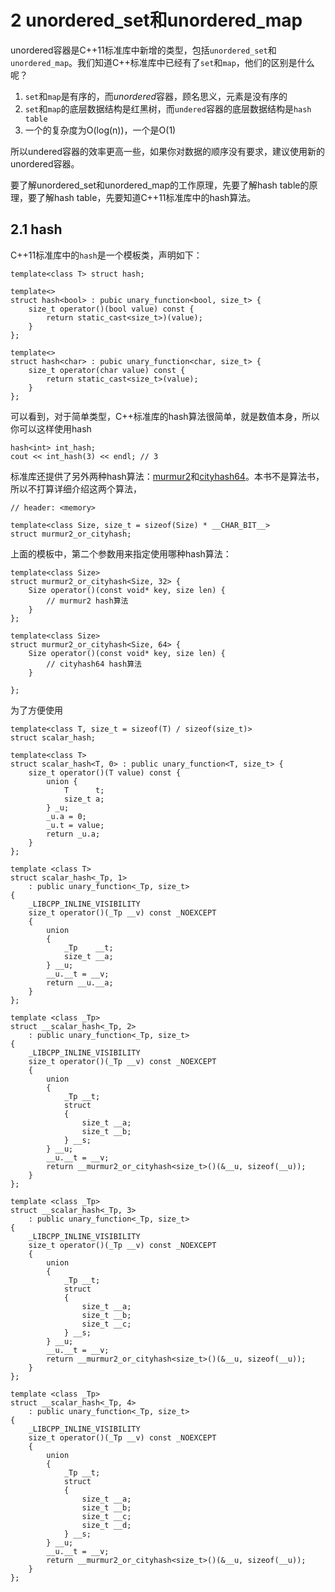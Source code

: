 # 2 unordered_set和unordered_map

unordered容器是C++11标准库中新增的类型，包括`unordered_set`和`unordered_map`。我们知道C++标准库中已经有了`set`和`map`，他们的区别是什么呢？

1. `set`和`map`是有序的，而*unordered*容器，顾名思义，元素是没有序的
2. `set`和`map`的底层数据结构是红黑树，而`undered`容器的底层数据结构是`hash table`
3. 一个的复杂度为O(log(n))，一个是O(1)

所以undered容器的效率更高一些，如果你对数据的顺序没有要求，建议使用新的unordered容器。

要了解unordered_set和unordered_map的工作原理，先要了解hash table的原理，要了解hash table，先要知道C++11标准库中的hash算法。

## 2.1 hash

C++11标准库中的`hash`是一个模板类，声明如下：

```
template<class T> struct hash;

template<>
struct hash<bool> : pubic unary_function<bool, size_t> {
    size_t operator()(bool value) const {
        return static_cast<size_t>)(value);
    }
};

template<>
struct hash<char> : pubic unary_function<char, size_t> {
    size_t operator(char value) const {
        return static_cast<size_t>(value);
    }
};
```

可以看到，对于简单类型，C++标准库的hash算法很简单，就是数值本身，所以你可以这样使用hash

```
hash<int> int_hash;
cout << int_hash(3) << endl; // 3
```

标准库还提供了另外两种hash算法：[murmur2](https://en.wikipedia.org/wiki/MurmurHash)和[cityhash64](https://github.com/google/cityhash)。本书不是算法书，所以不打算详细介绍这两个算法，

```
// header: <memory>

template<class Size, size_t = sizeof(Size) * __CHAR_BIT__>
struct murmur2_or_cityhash;
```

上面的模板中，第二个参数用来指定使用哪种hash算法：

```
template<class Size>
struct murmur2_or_cityhash<Size, 32> {
    Size operator()(const void* key, size len) {
        // murmur2 hash算法
    }
};

template<class Size>
struct murmur2_or_cityhash<Size, 64> {
    Size operator()(const void* key, size len) {
        // cityhash64 hash算法
    }

};
```

为了方便使用

```
template<class T, size_t = sizeof(T) / sizeof(size_t)>
struct scalar_hash;

template<class T>
struct scalar_hash<T, 0> : public unary_function<T, size_t> {
    size_t operator()(T value) const {
        union {
            T      t;
            size_t a;
        } _u;
        _u.a = 0;
        _u.t = value;
        return _u.a;
    }
};

template <class T>
struct scalar_hash<_Tp, 1>
    : public unary_function<_Tp, size_t>
{
    _LIBCPP_INLINE_VISIBILITY
    size_t operator()(_Tp __v) const _NOEXCEPT
    {
        union
        {
            _Tp    __t;
            size_t __a;
        } __u;
        __u.__t = __v;
        return __u.__a;
    }
};

template <class _Tp>
struct __scalar_hash<_Tp, 2>
    : public unary_function<_Tp, size_t>
{
    _LIBCPP_INLINE_VISIBILITY
    size_t operator()(_Tp __v) const _NOEXCEPT
    {
        union
        {
            _Tp __t;
            struct
            {
                size_t __a;
                size_t __b;
            } __s;
        } __u;
        __u.__t = __v;
        return __murmur2_or_cityhash<size_t>()(&__u, sizeof(__u));
    }
};

template <class _Tp>
struct __scalar_hash<_Tp, 3>
    : public unary_function<_Tp, size_t>
{
    _LIBCPP_INLINE_VISIBILITY
    size_t operator()(_Tp __v) const _NOEXCEPT
    {
        union
        {
            _Tp __t;
            struct
            {
                size_t __a;
                size_t __b;
                size_t __c;
            } __s;
        } __u;
        __u.__t = __v;
        return __murmur2_or_cityhash<size_t>()(&__u, sizeof(__u));
    }
};

template <class _Tp>
struct __scalar_hash<_Tp, 4>
    : public unary_function<_Tp, size_t>
{
    _LIBCPP_INLINE_VISIBILITY
    size_t operator()(_Tp __v) const _NOEXCEPT
    {
        union
        {
            _Tp __t;
            struct
            {
                size_t __a;
                size_t __b;
                size_t __c;
                size_t __d;
            } __s;
        } __u;
        __u.__t = __v;
        return __murmur2_or_cityhash<size_t>()(&__u, sizeof(__u));
    }
};
```